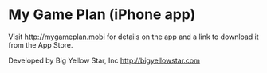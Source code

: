 # My Game Plan (iPhone app)
Visit http://mygameplan.mobi for details on the app and a link to download it from the App Store.

Developed by Big Yellow Star, Inc <http://bigyellowstar.com>
